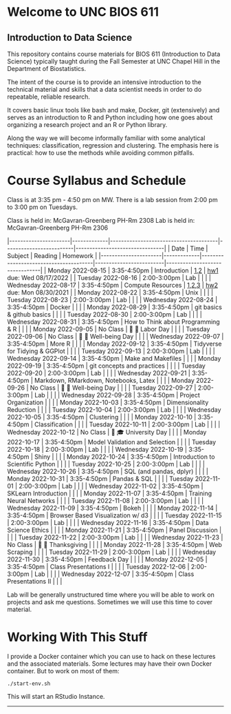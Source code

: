 Welcome to UNC BIOS 611
=======================
Introduction to Data Science
----------------------------

This repository contains course materials for BIOS 611 (Introduction
to Data Science) typically taught during the Fall Semester at UNC
Chapel Hill in the Department of Biostatistics.

The intent of the course is to provide an intensive introduction to
the technical material and skills that a data scientist needs in order
to do repeatable, reliable research.

It covers basic linux tools like bash and make, Docker, git
(extensively) and serves as an introduction to R and Python including
how one goes about organizing a research project and an R or Python
library.

Along the way we will become informally familiar with some analytical
techniques: classification, regression and clustering. The emphasis
here is practical: how to use the methods while avoiding common
pitfalls.

Course Syllabus and Schedule
============================

Class is at 3:35 pm - 4:50 pm on MW. There is a lab session from 2:00
pm to 3:00 pm on Tuesdays.

Class is held in: McGavran-Greenberg PH-Rm 2308
Lab is held in: McGavran-Greenberg PH-Rm 2306

|----------------------|-------------|---------------------------------------|-------------------------|--------------------------------|
| Date                 | Time        | Subject                               | Reading                 | Homework                       |
|----------------------|-------------|---------------------------------------|-------------------------|--------------------------------|
| Monday 2022-08-15    | 3:35-4:50pm | Introduction                          | [1][m1],[2][m2]         | [hw1][hw1] due: Wed 08/17/2022 |
| Tuesday 2022-08-16   | 2:00-3:00pm | Lab                                   |                         |                                |
| Wednesday 2022-08-17 | 3:35-4:50pm | Compute Resources                     | [1][m3],[2][m4],[3][m5] | [hw2][hw2] due: Mon 08/30/2021 |
| Monday 2022-08-22    | 3:35-4:50pm | Unix                                  |                         |                                |
| Tuesday 2022-08-23   | 2:00-3:00pm | Lab                                   |                         |                                |
| Wednesday 2022-08-24 | 3:35-4:50pm | Docker                                |                         |                                |
| Monday 2022-08-29    | 3:35-4:50pm | git basics & github basics            |                         |                                |
| Tuesday 2022-08-30   | 2:00-3:00pm | Lab                                   |                         |                                |
| Wednesday 2022-08-31 | 3:35-4:50pm | How to Think about Programming & R    |                         |                                |
| Monday 2022-09-05    | No Class    | 🍞 🌹 Labor Day                       |                         |                                |
| Tuesday 2022-09-06   | No Class    | 🥰 🥰 Well-being Day                  |                         |                                |
| Wednesday 2022-09-07 | 3:35-4:50pm | More R                                |                         |                                |
| Monday 2022-09-12    | 3:35-4:50pm | Tidyverse for Tidying & GGPlot        |                         |                                |
| Tuesday 2022-09-13   | 2:00-3:00pm | Lab                                   |                         |                                |
| Wednesday 2022-09-14 | 3:35-4:50pm | Make and Makefiles                    |                         |                                |
| Monday 2022-09-19    | 3:35-4:50pm | git concepts and practices            |                         |                                |
| Tuesday 2022-09-20   | 2:00-3:00pm | Lab                                   |                         |                                |
| Wednesday 2022-09-21 | 3:35-4:50pm | Markdown, RMarkdown, Notebooks, Latex |                         |                                |
| Monday 2022-09-26    | No Class    | 🥰 🥰 Well-being Day                  |                         |                                |
| Tuesday 2022-09-27   | 2:00-3:00pm | Lab                                   |                         |                                |
| Wednesday 2022-09-28 | 3:35-4:50pm | Project Organization                  |                         |                                |
| Monday 2022-10-03    | 3:35-4:50pm | Dimensionality Reduction              |                         |                                |
| Tuesday 2022-10-04   | 2:00-3:00pm | Lab                                   |                         |                                |
| Wednesday 2022-10-05 | 3:35-4:50pm | Clustering                            |                         |                                |
| Monday 2022-10-10    | 3:35-4:50pm | Classification                        |                         |                                |
| Tuesday 2022-10-11   | 2:00-3:00pm | Lab                                   |                         |                                |
| Wednesday 2022-10-12 | No Class    | 🤔 🎓 University Day                  |                         |                                |
| Monday 2022-10-17    | 3:35-4:50pm | Model Validation and Selection        |                         |                                |
| Tuesday 2022-10-18   | 2:00-3:00pm | Lab                                   |                         |                                |
| Wednesday 2022-10-19 | 3:35-4:50pm | Shiny                                 |                         |                                |
| Monday 2022-10-24    | 3:35-4:50pm | Introduction to Scientific Python     |                         |                                |
| Tuesday 2022-10-25   | 2:00-3:00pm | Lab                                   |                         |                                |
| Wednesday 2022-10-26 | 3:35-4:50pm | SQL (and pandas, dplyr)               |                         |                                |
| Monday 2022-10-31    | 3:35-4:50pm | Pandas & SQL                          |                         |                                |
| Tuesday 2022-11-01   | 2:00-3:00pm | Lab                                   |                         |                                |
| Wednesday 2022-11-02 | 3:35-4:50pm | SKLearn Introduction                  |                         |                                |
| Monday 2022-11-07    | 3:35-4:50pm | Training Neural Networks              |                         |                                |
| Tuesday 2022-11-08   | 2:00-3:00pm | Lab                                   |                         |                                |
| Wednesday 2022-11-09 | 3:35-4:50pm | Bokeh                                 |                         |                                |
| Monday 2022-11-14    | 3:35-4:50pm | Browser Based Visualization w/ d3     |                         |                                |
| Tuesday 2022-11-15   | 2:00-3:00pm | Lab                                   |                         |                                |
| Wednesday 2022-11-16 | 3:35-4:50pm | Data Science Ethics                   |                         |                                |
| Monday 2022-11-21    | 3:35-4:50pm | Panel Discussion                      |                         |                                |
| Tuesday 2022-11-22   | 2:00-3:00pm | Lab                                   |                         |                                |
| Wednesday 2022-11-23 | No Class    | 🦃 🦃 Thanksgiving                    |                         |                                |
| Monday 2022-11-28    | 3:35-4:50pm | Web Scraping                          |                         |                                |
| Tuesday 2022-11-29   | 2:00-3:00pm | Lab                                   |                         |                                |
| Wednesday 2022-11-30 | 3:35-4:50pm | Feedback Day                          |                         |                                |
| Monday 2022-12-05    | 3:35-4:50pm | Class Presentations I                 |                         |                                |
| Tuesday 2022-12-06   | 2:00-3:00pm | Lab                                   |                         |                                |
| Wednesday 2022-12-07 | 3:35-4:50pm | Class Presentations II                |                         |                                |



Lab will be generally unstructured time where you will be able to work
on projects and ask me questions. Sometimes we will use this time to
cover material.

Working With This Stuff
=======================

I provide a Docker container which you can use to hack on these
lectures and the associated materials. Some lectures may have their
own Docker container. But to work on most of them:


    ./start-env.sh
    
This will start an RStudio Instance.

* * * 

[m1]:https://github.com/Vincent-Toups/datasci611/blob/main/lectures/01-course-intro-data-scientist/course-intro-data-scientist.org
[m2]:https://github.com/Vincent-Toups/datasci611/blob/main/lectures/01-course-intro-data-scientist/slides.Rpres
[m3]:https://its.unc.edu/research-computing/longleaf-cluster/
[m4]:https://docs.docker.com/docker-for-windows/install/
[m5]:https://docs.docker.com/engine/install/ubuntu/
[m6]:https://www.gnu.org/software/bash/manual/bash.html
[m7]:https://learnxinyminutes.com/docs/bash/
[m8]:https://github.com/Vincent-Toups/datasci611/tree/main/lectures/02-unix
[m9]:https://github.com/Vincent-Toups/datasci611/blob/main/lectures/03-Docker/docker.org
[m10]:https://learnxinyminutes.com/docs/docker/
[m11]:https://tomaugspurger.github.io/dplry-pandas.html
[m12]:https://en.wikipedia.org/wiki/Labor_Day
[m13]:https://git-scm.com/book/en/v2
[m14]:https://docs.github.com/en/get-started
[m15]:https://docs.github.com/en/github/authenticating-to-github/connecting-to-github-with-ssh/adding-a-new-ssh-key-to-your-github-account
[m16]:https://hyperallergic.com/313435/an-illustrated-guide-to-guy-debords-the-society-of-the-spectacle/
[m17]:https://liyanxu.blog/2017/02/12/install-git-on-windows-and-set-up-ssh-keys/
[m18]:https://learnxinyminutes.com/docs/r/
[m19]:http://adv-r.had.co.nz/
[m20]:http://adv-r.had.co.nz/Computing-on-the-language.html
[m21]:https://dplyr.tidyverse.org/articles/programming.html
[m22]:https://www.popularmechanics.com/science/a22577/genetics-papers-excel-errors/
[m23]:https://dplyr.tidyverse.org/
[m24]:https://tidyr.tidyverse.org/
[m25]:https://readr.tidyverse.org/
[m25]:https://ggplot2.tidyverse.org/
[m26]:https://magrittr.tidyverse.org/
[m27]:https://r4ds.had.co.nz/tidy-data.html
[m28]:https://www.interaction-design.org/literature/article/preattentive-visual-properties-and-how-to-use-them-in-information-visualization
[m29]:https://www.gnu.org/software/make/
[m30]:https://learnxinyminutes.com/docs/make/
[m31]:https://www.man7.org/linux/man-pages/man1/diff.1.html
[m32]:https://man7.org/linux/man-pages/man1/patch.1.html
[m33]:https://git-scm.com/book/en/v2/Git-Tools-Interactive-Staging
[m34]:https://github.com/virkud/bios611-project1
[m35]:https://www.latex-project.org/
[m36]:https://bookdown.org/yihui/rmarkdown-cookbook/install-latex.html
[m37]:https://en.wikipedia.org/wiki/Manifold_hypothesis
[m38]:https://en.wikipedia.org/wiki/Vector_space
[m39]:https://en.wikipedia.org/wiki/T-distributed_stochastic_neighbor_embedding
[m40]:https://scikit-learn.org/stable/modules/manifold.html
[m41]:https://https://scikit-learn.org/stable/auto_examples/cluster/plot_cluster_comparison.html
[m42]:https://rstudio.github.io/reticulate/
[m43]:https://en.wikipedia.org/wiki/K-means_clustering
[m44]:https://en.wikipedia.org/wiki/Spectral_clustering
[m45]:https://en.wikipedia.org/wiki/Linear_discriminant_analysis
[m46]:https://en.wikipedia.org/wiki/AdaBoost
[m47]:https://www.rdocumentation.org/packages/gbm/versions/2.1.8
[m48]:https://en.wikipedia.org/wiki/Receiver_operating_characteristic
[m49]:https://en.wikipedia.org/wiki/Linear_discriminant_analysis
[m50]:https://en.wikipedia.org/wiki/Logistic_regression
[m51]:https://en.wikipedia.org/wiki/F-score
[m52]:https://topepo.github.io/caret/model-training-and-tuning.html
[m53]:https://en.wikipedia.org/wiki/Cross-validation_(statistics)
[m54]:https://www.geeksforgeeks.org/difference-between-127-0-0-1-and-0-0-0-0/
[m55]:https://developer.mozilla.org/en-US/docs/Web/HTTP/Overview
[m56]:https://en.wikipedia.org/wiki/HTML
[m57]:https://en.wikipedia.org/wiki/JavaScript
[m58]:https://shiny.rstudio.com/
[m59]:https://plotly.com/r/
[m60]:https://learnxinyminutes.com/docs/python/
[m61]:https://numpy.org/
[m62]:https://sqlite.org/index.html
[m63]:https://www.sqlite.org/windowfunctions.html
[m64]:https://predictivehacks.com/dplyr-like-pipes-for-data-manipulation-in-python-using-pandas/ 
[m65]:https://github.com/d3/d3/blob/main/API.md
[m66]:https://bl.ocks.org/
[m67]:https://www.hhs.gov/ohrp/regulations-and-policy/belmont-report/index.html
[m68]:https://theconvivialsociety.substack.com/p/the-questions-concerning-technology
[m69]:https://en.wikipedia.org/wiki/Web_scraping

[hw1]:https://github.com/Vincent-Toups/datasci611/blob/main/lectures/01-course-intro-data-scientist/homework.md
[hw2]:https://github.com/Vincent-Toups/datasci611/blob/main/lectures/X-02-vcl/homework.md
[hw3]:https://github.com/Vincent-Toups/datasci611/blob/main/lectures/02-unix/homework.md
[hw4]:https://github.com/Vincent-Toups/datasci611/blob/main/lectures/03-Docker/homework.md
[hw5]:https://github.com/Vincent-Toups/datasci611/blob/main/lectures/04-git-basics/homework.md
[hw6]:https://github.com/Vincent-Toups/datasci611/blob/main/lectures/05-Programming-and-Programming-in-R/homework-p1.md
[hw7]:https://github.com/Vincent-Toups/datasci611/blob/main/lectures/10-dimensionality-reduction/homework.md
[hw8]:https://github.com/Vincent-Toups/datasci611/blob/main/lectures/11-clustering/homework.md
[hw9]:https://github.com/Vincent-Toups/datasci611/blob/main/lectures/12-classification/homework.md
[hw10]:https://github.com/Vincent-Toups/datasci611/blob/main/lectures/14-shiny/shiny-homework.md
[hw11]:https://github.com/Vincent-Toups/datasci611/blob/main/lectures/15-python/python-homework.md
[hw12]:https://github.com/Vincent-Toups/datasci611/blob/main/lectures/17-pandas-sklearn/sql-pandas-homework.md
